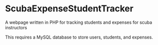 # ScubaExpenseStudentTracker
A webpage written in PHP for tracking students and expenses for scuba instructors

This requires a MySQL database to store users, students, and expenses.
